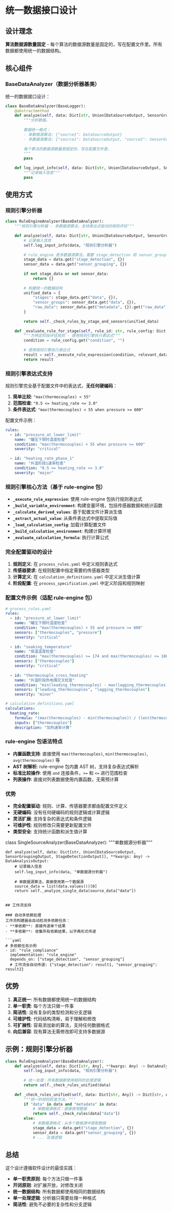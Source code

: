 # 统一数据接口设计

## 设计理念

**算法数据源数量固定** - 每个算法的数据源数量是固定的，写在配置文件里。所有数据都使用统一的数据结构。

## 核心组件

### BaseDataAnalyzer（数据分析器基类）
统一的数据接口设计：

```python
class BaseDataAnalyzer(BaseLogger):
    @abstractmethod
    def analyze(self, data: Dict[str, Union[DataSourceOutput, SensorGroupingOutput, StageDetectionOutput]], **kwargs: Any) -> DataAnalysisOutput:
        """分析数据。
        
        数据统一格式：
        - 单数据源算法: {"source1": DataSourceOutput}
        - 多数据源算法: {"source1": DataSourceOutput, "source2": SensorGroupingOutput, ...}
        
        每个算法的数据源数量是固定的，写在配置文件里。
        """
        pass
    
    def log_input_info(self, data: Dict[str, Union[DataSourceOutput, SensorGroupingOutput, StageDetectionOutput]], analyzer_name: str = None) -> None:
        """记录输入信息"""
        pass
```

## 使用方式

### 规则引擎分析器
```python
class RuleEngineAnalyzer(BaseDataAnalyzer):
    """规则引擎分析器 - 多数据源算法，支持表达式驱动的规则评估"""
    
    def analyze(self, data: Dict[str, Union[DataSourceOutput, SensorGroupingOutput, StageDetectionOutput]], **kwargs: Any) -> DataAnalysisOutput:
        # 记录输入信息
        self.log_input_info(data, "规则引擎分析器")
        
        # rule_engine 是多数据源算法，需要 stage_detection 和 sensor_grouping
        stage_data = data.get("stage_detection", {})
        sensor_data = data.get("sensor_grouping", {})
        
        if not stage_data or not sensor_data:
            return {}
        
        # 构建统一的数据结构
        unified_data = {
            "stages": stage_data.get("data", {}),
            "sensor_groups": sensor_data.get("data", {}),
            "raw_data": sensor_data.get("metadata", {}).get("raw_data", {})
        }
        
        return self._check_rules_by_stage_and_sensors(unified_data)
    
    def _evaluate_rule_for_stage(self, rule_id: str, rule_config: Dict[str, Any], ...):
        """为特定阶段评估规则 - 使用规则引擎执行表达式"""
        condition = rule_config.get("condition", "")
        
        # 使用规则引擎执行表达式
        result = self._execute_rule_expression(condition, relevant_data, detected_stages, target_stage)
        return result
```

### 规则引擎表达式支持
规则引擎完全基于配置文件中的表达式，**无任何硬编码**：

1. **简单比较**: `"max(thermocouples) < 55"`
2. **范围检查**: `"0.5 <= heating_rate <= 3.0"`
3. **条件表达式**: `"max(thermocouples) < 55 when pressure >= 600"`

配置文件示例：
```yaml
rules:
  - id: "pressure_at_lower_limit"
    name: "罐压下限时温度检查"
    condition: "max(thermocouples) < 55 when pressure >= 600"
    severity: "critical"
    
  - id: "heating_rate_phase_1"
    name: "升温阶段1速率检查"
    condition: "0.5 <= heating_rate <= 3.0"
    severity: "major"
```

### 规则引擎核心方法（基于 rule-engine 包）
- **`_execute_rule_expression`**: 使用 rule-engine 包执行规则表达式
- **`_build_variable_environment`**: 构建变量环境，包括传感器数据和统计函数
- **`_calculate_derived_values`**: 基于配置文件计算派生值
- **`_extract_actual_value`**: 从条件表达式中提取实际值
- **`_load_calculation_config`**: 加载计算配置文件
- **`_build_calculation_environment`**: 构建计算环境
- **`_evaluate_calculation_formula`**: 执行计算公式

### 完全配置驱动的设计
1. **规则定义**: 在 `process_rules.yaml` 中定义规则表达式
2. **传感器要求**: 在规则配置中指定需要的传感器类型
3. **计算定义**: 在 `calculation_definitions.yaml` 中定义派生值计算
4. **阶段配置**: 在 `process_specification.yaml` 中定义阶段和规则映射

### 配置文件示例（适配 rule-engine 包）
```yaml
# process_rules.yaml
rules:
  - id: "pressure_at_lower_limit"
    name: "罐压下限时温度检查"
    condition: "max(thermocouples) < 55 and pressure >= 600"
    sensors: ["thermocouples", "pressure"]
    severity: "critical"
    
  - id: "soaking_temperature"
    name: "保温温度检查"
    condition: "max(thermocouples) >= 174 and max(thermocouples) <= 186"
    sensors: ["thermocouples"]
    severity: "critical"
    
  - id: "thermocouple_cross_heating"
    name: "升温阶段热电偶交叉检查"
    condition: "min(leading_thermocouples) - max(lagging_thermocouples) >= -5.6"
    sensors: ["leading_thermocouples", "lagging_thermocouples"]
    severity: "minor"

# calculation_definitions.yaml
calculations:
  heating_rate:
    formula: "(max(thermocouples) - min(thermocouples)) / (len(thermocouples) * 0.1)"
    inputs: ["thermocouples"]
    description: "加热速率计算"
```

### rule-engine 包语法特点
- **内置函数支持**: 直接使用 `max(thermocouples)`, `min(thermocouples)`, `avg(thermocouples)` 等
- **AST 树解析**: rule-engine 包内置 AST 树，支持复杂表达式解析
- **标准比较操作**: 使用 `and` 连接条件，`>=` 和 `<=` 进行范围检查
- **列表操作**: 直接对列表数据使用内置函数，无需预计算

### 优势
- **完全配置驱动**: 规则、计算、传感器要求都由配置文件定义
- **无硬编码**: 没有任何硬编码的规则逻辑或计算逻辑
- **灵活扩展**: 支持复杂的表达式和条件逻辑
- **可维护性**: 规则修改只需要更新配置文件
- **类型安全**: 支持统计函数和派生值计算

class SingleSourceAnalyzer(BaseDataAnalyzer):
    """单数据源分析器"""
    
    def analyze(self, data: Dict[str, Union[DataSourceOutput, SensorGroupingOutput, StageDetectionOutput]], **kwargs: Any) -> DataAnalysisOutput:
        # 记录输入信息
        self.log_input_info(data, "单数据源分析器")
        
        # 单数据源算法，直接使用第一个数据源
        source_data = list(data.values())[0]
        return self._analyze_single_data(source_data["data"])
```

## 工作流支持

### 自动多依赖处理
工作流构建器会自动检测多依赖任务：
- **单依赖**: 直接传递单个结果
- **多依赖**: 收集所有依赖结果，以字典形式传递

```yaml
# 多依赖任务示例
- id: "rule_compliance"
  implementation: "rule_engine"
  depends_on: ["stage_detection", "sensor_grouping"]
  # 工作流会自动传递: {"stage_detection": result1, "sensor_grouping": result2}
```

## 优势

1. **真正统一**: 所有数据都使用统一的数据结构
2. **单一职责**: 每个方法只做一件事
3. **简洁性**: 没有复杂的类型检测和分支逻辑
4. **可维护性**: 代码结构清晰，易于理解和修改
5. **可扩展性**: 容易添加新的算法，支持任何数据格式
6. **向后兼容**: 现有算法无需修改即可支持多数据源

## 示例：规则引擎分析器

```python
class RuleEngineAnalyzer(BaseDataAnalyzer):
    def analyze(self, data: Dict[str, Any], **kwargs: Any) -> DataAnalysisOutput:
        self.log_input_info(data, "规则引擎分析器")
        
        # 统一处理：所有数据都使用相同的处理逻辑
        return self._check_rules_unified(data)
    
    def _check_rules_unified(self, data: Dict[str, Any]) -> Dict[str, Any]:
        """统一的规则检查方法。"""
        if "data" in data and "metadata" in data:
            # 单数据源格式：直接使用数据
            return self._check_rules(data["data"])
        else:
            # 多数据源格式：从多个数据源中提取数据
            stage_data = data.get("stage_detection", {})
            sensor_data = data.get("sensor_grouping", {})
            # ... 处理逻辑
```

## 总结

这个设计遵循软件设计的最佳实践：
- **单一职责原则**: 每个方法只做一件事
- **开闭原则**: 对扩展开放，对修改关闭
- **统一数据结构**: 所有数据都使用相同的数据结构
- **单一处理逻辑**: 分析器只需要处理一种格式
- **简洁性**: 避免不必要的复杂性和分支逻辑
